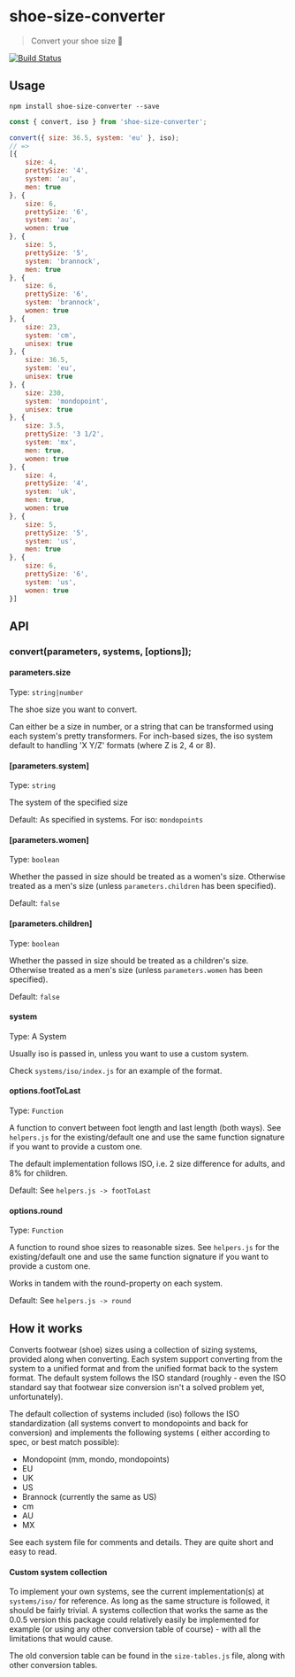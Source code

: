 # shoe-size-converter

> Convert your shoe size 👟

[![Build Status](https://travis-ci.com/alisonmonteiro/shoe-size-converter.svg?branch=master)](https://travis-ci.com/alisonmonteiro/shoe-size-converter)

## Usage
`npm install shoe-size-converter --save`

```javascript
const { convert, iso } from 'shoe-size-converter';

convert({ size: 36.5, system: 'eu' }, iso);
// =>
[{
	size: 4,
	prettySize: '4',
	system: 'au',
	men: true
}, {
	size: 6,
	prettySize: '6',
	system: 'au',
	women: true
}, {
	size: 5,
	prettySize: '5',
	system: 'brannock',
	men: true
}, {
	size: 6,
	prettySize: '6',
	system: 'brannock',
	women: true
}, {
	size: 23,
	system: 'cm',
	unisex: true
}, {
	size: 36.5,
	system: 'eu',
	unisex: true
}, {
	size: 230,
	system: 'mondopoint',
	unisex: true
}, {
	size: 3.5,
	prettySize: '3 1/2',
	system: 'mx',
	men: true,
	women: true
}, {
	size: 4,
	prettySize: '4',
	system: 'uk',
	men: true,
	women: true
}, {
	size: 5,
	prettySize: '5',
	system: 'us',
	men: true
}, {
	size: 6,
	prettySize: '6',
	system: 'us',
	women: true
}]
```

## API

### convert(parameters, systems, [options]);

#### parameters.size
Type: `string|number`

The shoe size you want to convert.

Can either be a size in number, or a string that can be transformed
using each system's pretty transformers. For inch-based sizes, the iso
system default to handling 'X Y/Z' formats (where Z is 2, 4 or 8).

#### [parameters.system]
Type: `string`

The system of the specified size

Default: As specified in systems. For iso: `mondopoints`

#### [parameters.women]
Type: `boolean`

Whether the passed in size should be treated as a women's size.
Otherwise treated as a men's size (unless `parameters.children` has
been specified).

Default: `false`

#### [parameters.children]
Type: `boolean`

Whether the passed in size should be treated as a children's size.
Otherwise treated as a men's size (unless `parameters.women` has
been specified).

Default: `false`

#### system
Type: A System

Usually iso is passed in, unless you want to use a custom system.

Check `systems/iso/index.js` for an example of the format.

#### options.footToLast
Type: `Function`

A function to convert between foot length and last length (both
ways). See `helpers.js` for the existing/default one and use the
same function signature if you want to provide a custom one.

The default implementation follows ISO, i.e. 2 size difference
for adults, and 8% for children.

Default: See `helpers.js -> footToLast`

#### options.round
Type: `Function`

A function to round shoe sizes to reasonable sizes. See
`helpers.js` for the existing/default one and use the same
function signature if you want to provide a custom one.

Works in tandem with the round-property on each system.

Default: See `helpers.js -> round`

## How it works

Converts footwear (shoe) sizes using a collection of sizing
systems, provided along when converting. Each system support
converting from the system to a unified format and from the
unified format back to the system format. The default system
follows the ISO standard (roughly - even the ISO standard say
that footwear size conversion isn't a solved problem yet,
unfortunately).

The default collection of systems included (iso) follows the
ISO standardization (all systems convert to mondopoints and
back for conversion) and implements the following systems (
either according to spec, or best match possible):

- Mondopoint (mm, mondo, mondopoints)
- EU
- UK
- US
- Brannock (currently the same as US)
- cm
- AU
- MX

See each system file for comments and details. They are
quite short and easy to read.

#### Custom system collection
To implement your own systems, see the current
implementation(s) at `systems/iso/` for reference. As long
as the same structure is followed, it should be fairly
trivial. A systems collection that works the same as the
0.0.5 version this package could relatively easily be
implemented for example (or using any other conversion
table of course) - with all the limitations that would
cause.

The old conversion table can be found in the
`size-tables.js` file, along with other conversion tables.
